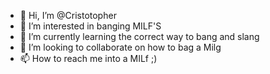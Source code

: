 - 👋 Hi, I’m @Cristotopher
- 👀 I’m interested in banging MILF'S 
- 🌱 I’m currently learning the correct way to bang and slang 
- 💞️ I’m looking to collaborate on how to bag a Milg 
- 📫 How to reach me into a MILf ;)

<!---
Cristotopher/Cristotopher is a ✨ special ✨ repository because its `README.md` (this file) appears on your GitHub profile.
You can click the Preview link to take a look at your changes.
--->
